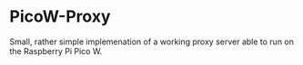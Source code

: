 # PicoW-Proxy

Small, rather simple implemenation of a working proxy server able to run on the Raspberry Pi Pico W.
